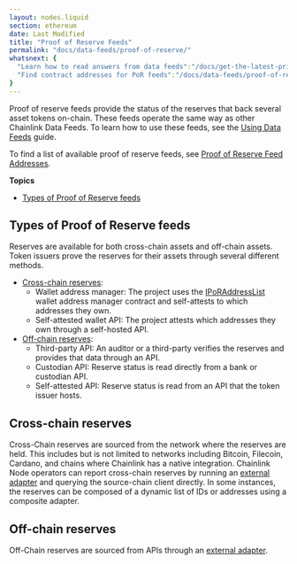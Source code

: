 ```yaml
---
layout: nodes.liquid
section: ethereum
date: Last Modified
title: "Proof of Reserve Feeds"
permalink: "docs/data-feeds/proof-of-reserve/"
whatsnext: {
  "Learn how to read answers from data feeds":"/docs/get-the-latest-price/",
  "Find contract addresses for PoR feeds":"/docs/data-feeds/proof-of-reserve/addresses/"
}
---
```


Proof of reserve feeds provide the status of the reserves that back several asset tokens on-chain. These feeds operate the same way as other Chainlink Data Feeds. To learn how to use these feeds, see the [Using Data Feeds](/docs/get-the-latest-price/) guide.

To find a list of available proof of reserve feeds, see [Proof of Reserve Feed Addresses](/docs/data-feeds/proof-of-reserve/addresses/).

**Topics**

- [Types of Proof of Reserve feeds](#types-of-proof-of-reserve-feeds)

## Types of Proof of Reserve feeds

Reserves are available for both cross-chain assets and off-chain assets. Token issuers prove the reserves for their assets through several different methods. 

- [Cross-chain reserves](#cross-chain-reserves):
  - Wallet address manager: The project uses the [IPoRAddressList]() wallet address manager contract and self-attests to which addresses they own.
  - Self-attested wallet API: The project attests which addresses they own through a self-hosted API.
- [Off-chain reserves](#off-chain-reserves):
  - Third-party API: An auditor or a third-party verifies the reserves and provides that data through an API.
  - Custodian API: Reserve status is read directly from a bank or custodian API.
  - Self-attested API: Reserve status is read from an API that the token issuer hosts.

## Cross-chain reserves

Cross-Chain reserves are sourced from the network where the reserves are held. This includes but is not limited to networks including Bitcoin, Filecoin, Cardano, and chains where Chainlink has a native integration. Chainlink Node operators can report cross-chain reserves by running an [external adapter](/docs/external-adapters/) and querying the source-chain client directly. In some instances, the reserves can be composed of a dynamic list of IDs or addresses using a composite adapter.

## Off-chain reserves

Off-Chain reserves are sourced from APIs through an [external adapter](/docs/external-adapters/).